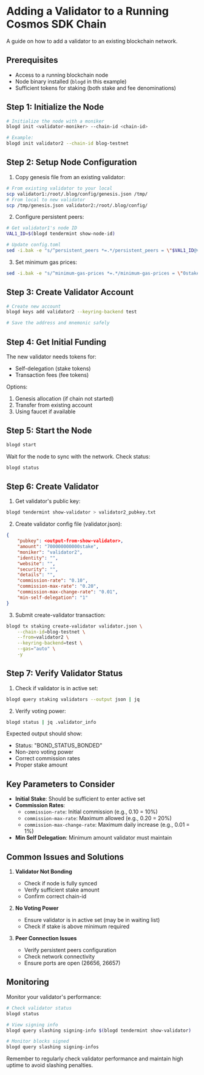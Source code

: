 # Adding a Validator to a Running Cosmos SDK Chain
A guide on how to add a validator to an existing blockchain network.

## Prerequisites
- Access to a running blockchain node
- Node binary installed (`blogd` in this example)
- Sufficient tokens for staking (both stake and fee denominations)

## Step 1: Initialize the Node
```bash
# Initialize the node with a moniker
blogd init <validator-moniker> --chain-id <chain-id>

# Example:
blogd init validator2 --chain-id blog-testnet
```

## Step 2: Setup Node Configuration
1. Copy genesis file from an existing validator:
```bash
# From existing validator to your local
scp validator1:/root/.blog/config/genesis.json /tmp/
# From local to new validator
scp /tmp/genesis.json validator2:/root/.blog/config/
```

2. Configure persistent peers:
```bash
# Get validator1's node ID
VAL1_ID=$(blogd tendermint show-node-id)

# Update config.toml
sed -i.bak -e "s/^persistent_peers *=.*/persistent_peers = \"$VAL1_ID@validator1:26656\"/" $HOME/.blog/config/config.toml
```

3. Set minimum gas prices:
```bash
sed -i.bak -e "s/^minimum-gas-prices *=.*/minimum-gas-prices = \"0stake\"/" $HOME/.blog/config/app.toml
```

## Step 3: Create Validator Account
```bash
# Create new account
blogd keys add validator2 --keyring-backend test

# Save the address and mnemonic safely
```

## Step 4: Get Initial Funding
The new validator needs tokens for:
- Self-delegation (stake tokens)
- Transaction fees (fee tokens)

Options:
1. Genesis allocation (if chain not started)
2. Transfer from existing account
3. Using faucet if available

## Step 5: Start the Node
```bash
blogd start
```

Wait for the node to sync with the network. Check status:
```bash
blogd status
```

## Step 6: Create Validator
1. Get validator's public key:
```bash
blogd tendermint show-validator > validator2_pubkey.txt
```

2. Create validator config file (validator.json):
```json
{
    "pubkey": <output-from-show-validator>,
    "amount": "700000000000stake",
    "moniker": "validator2",
    "identity": "",
    "website": "",
    "security": "",
    "details": "",
    "commission-rate": "0.10",
    "commission-max-rate": "0.20",
    "commission-max-change-rate": "0.01",
    "min-self-delegation": "1"
}
```

3. Submit create-validator transaction:
```bash
blogd tx staking create-validator validator.json \
    --chain-id=blog-testnet \
    --from=validator2 \
    --keyring-backend=test \
    --gas="auto" \
    -y
```

## Step 7: Verify Validator Status
1. Check if validator is in active set:
```bash
blogd query staking validators --output json | jq
```

2. Verify voting power:
```bash
blogd status | jq .validator_info
```

Expected output should show:
- Status: "BOND_STATUS_BONDED"
- Non-zero voting power
- Correct commission rates
- Proper stake amount

## Key Parameters to Consider
- **Initial Stake**: Should be sufficient to enter active set
- **Commission Rates**:
  - `commission-rate`: Initial commission (e.g., 0.10 = 10%)
  - `commission-max-rate`: Maximum allowed (e.g., 0.20 = 20%)
  - `commission-max-change-rate`: Maximum daily increase (e.g., 0.01 = 1%)
- **Min Self Delegation**: Minimum amount validator must maintain

## Common Issues and Solutions
1. **Validator Not Bonding**
   - Check if node is fully synced
   - Verify sufficient stake amount
   - Confirm correct chain-id

2. **No Voting Power**
   - Ensure validator is in active set (may be in waiting list)
   - Check if stake is above minimum required

3. **Peer Connection Issues**
   - Verify persistent peers configuration
   - Check network connectivity
   - Ensure ports are open (26656, 26657)

## Monitoring
Monitor your validator's performance:
```bash
# Check validator status
blogd status

# View signing info
blogd query slashing signing-info $(blogd tendermint show-validator)

# Monitor blocks signed
blogd query slashing signing-infos
```

Remember to regularly check validator performance and maintain high uptime to avoid slashing penalties.